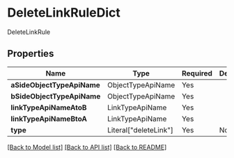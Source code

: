 # DeleteLinkRuleDict

DeleteLinkRule

## Properties
| Name | Type | Required | Description |
| ------------ | ------------- | ------------- | ------------- |
**aSideObjectTypeApiName** | ObjectTypeApiName | Yes |  |
**bSideObjectTypeApiName** | ObjectTypeApiName | Yes |  |
**linkTypeApiNameAtoB** | LinkTypeApiName | Yes |  |
**linkTypeApiNameBtoA** | LinkTypeApiName | Yes |  |
**type** | Literal["deleteLink"] | Yes | None |


[[Back to Model list]](../../README.md#documentation-for-models) [[Back to API list]](../../README.md#documentation-for-api-endpoints) [[Back to README]](../../README.md)
